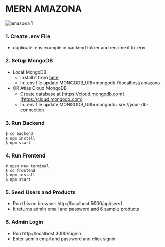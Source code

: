 # MERN AMAZONA

![amazona 1](https://user-images.githubusercontent.com/108712171/203068978-6e26ca43-e762-4a2d-bb7b-b1e129e3bbbe.jpeg)

### 1. Create .env File

- duplicate .env.example in backend folder and rename it to .env

### 2. Setup MongoDB

- Local MongoDB
  - Install it from [here](https://www.mongodb.com/try/download/community)
  - In .env file update MONGODB_URI=mongodb://localhost/amazona
- OR Atlas Cloud MongoDB
  - Create database at [https://cloud.mongodb.com](https://cloud.mongodb.com)
  - In .env file update MONGODB_URI=mongodb+srv://your-db-connection

### 3. Run Backend

```
$ cd backend
$ npm install
$ npm start
```

### 4. Run Frontend

```
# open new terminal
$ cd frontend
$ npm install
$ npm start
```

### 5. Seed Users and Products

- Run this on browser: http://localhost:5000/api/seed
- It returns admin email and password and 6 sample products

### 6. Admin Login

- Run http://localhost:3000/signin
- Enter admin email and password and click signin
